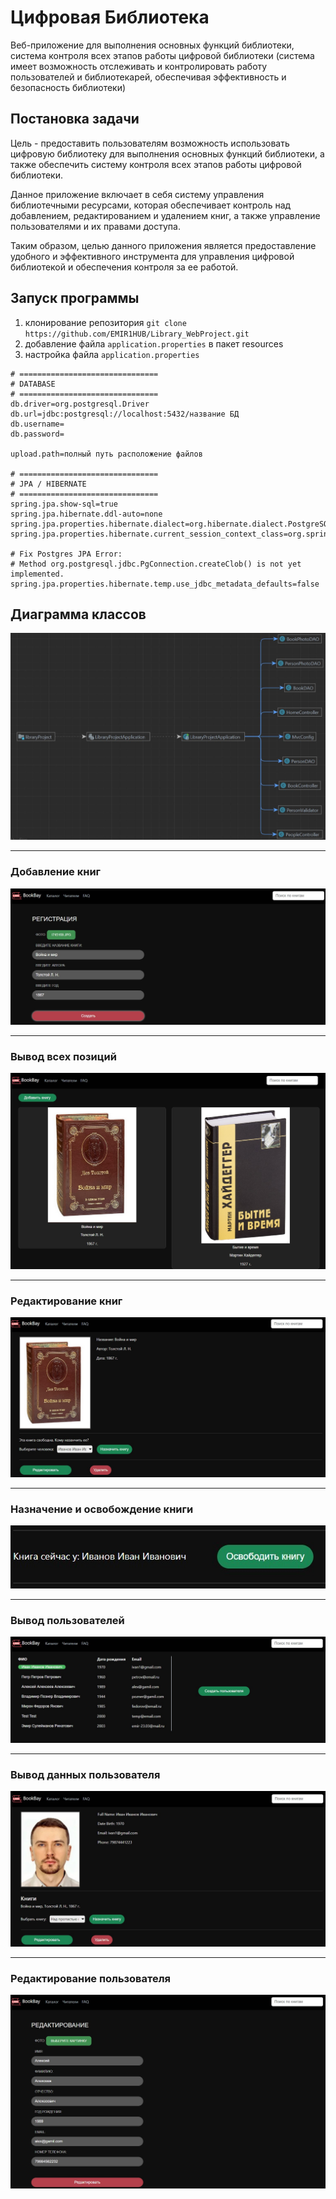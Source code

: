 # Цифровая Библиотека

Веб-приложение для выполнения основных
функций библиотеки, система контроля всех этапов
работы цифровой библиотеки (система имеет возможность отслеживать и контролировать работу пользователей и библиотекарей,
обеспечивая эффективность и безопасность библиотеки)

## Постановка задачи

Цель - предоставить пользователям возможность использовать цифровую библиотеку для выполнения
основных функций библиотеки, а также обеспечить систему контроля всех этапов работы цифровой библиотеки.

Данное приложение включает в себя систему управления библиотечными ресурсами, которая обеспечивает контроль
над добавлением, редактированием и удалением книг, а также управление пользователями и их правами доступа.

Таким образом, целью данного приложения является предоставление удобного и эффективного инструмента для управления
цифровой библиотекой и обеспечения контроля за ее работой.

## Запуск программы

1. клонирование репозитория `git clone https://github.com/EMIR1HUB/Library_WebProject.git`
2. добавление файла `application.properties` в пакет resources
3. настройка файла `application.properties`
```properties
# ===============================
# DATABASE
# ===============================
db.driver=org.postgresql.Driver
db.url=jdbc:postgresql://localhost:5432/название БД
db.username=
db.password=

upload.path=полный путь расположение файлов

# ===============================
# JPA / HIBERNATE
# ===============================
spring.jpa.show-sql=true
spring.jpa.hibernate.ddl-auto=none
spring.jpa.properties.hibernate.dialect=org.hibernate.dialect.PostgreSQL82Dialect
spring.jpa.properties.hibernate.current_session_context_class=org.springframework.orm.hibernate5.SpringSessionContext

# Fix Postgres JPA Error:
# Method org.postgresql.jdbc.PgConnection.createClob() is not yet implemented.
spring.jpa.properties.hibernate.temp.use_jdbc_metadata_defaults=false
```

## Диаграмма классов

<img src="img/classes.jpg">

___

### Добавление книг
<img src="img/book1.jpg">

___
### Вывод всех позиций
<img src="img/book2.jpg">

___
### Редактирование книг
<img src="img/book3.jpg">

___
### Назначение и освобождение книги
<img src="img/book4.jpg">

___
### Вывод пользователей
<img src="img/people1.jpg">

___
### Вывод данных пользователя
<img src="img/people2.jpg">

___
### Редактирование пользователя
<img src="img/people3.jpg">





